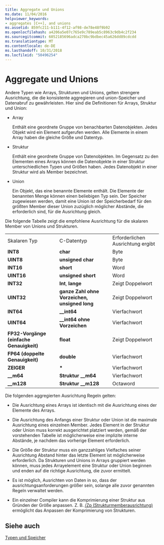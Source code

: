 ```yaml
---
title: Aggregate und Unions
ms.date: 11/04/2016
helpviewer_keywords:
- aggregates [C++], and unions
ms.assetid: 859fc211-b111-4f12-af98-de78e48f9b92
ms.openlocfilehash: a4206a5e07c765e9c789eab5c8963c9db4c2f234
ms.sourcegitcommit: 6052185696adca270bc9bdbec45a626dd89cdcdd
ms.translationtype: MT
ms.contentlocale: de-DE
ms.lasthandoff: 10/31/2018
ms.locfileid: "50496254"
---
```

# <a name="aggregates-and-unions"></a>Aggregate und Unions

Andere Typen wie Arrays, Strukturen und Unions, gelten strengere Ausrichtung, die die konsistente aggregieren und union-Speicher und Datenabruf zu gewährleisten. Hier sind die Definitionen für Arrays, Struktur und Union:

- Array

   Enthält eine geordnete Gruppe von benachbarten Datenobjekten. Jedes Objekt wird ein Element aufgerufen werden. Alle Elemente in einem Array haben die gleiche Größe und Datentyp.

- Struktur

   Enthält eine geordnete Gruppe von Datenobjekten. Im Gegensatz zu den Elementen eines Arrays können die Datenobjekte in einer Struktur unterschiedlichen Typen und Größen haben. Jedes Datenobjekt in einer Struktur wird als Member bezeichnet.

- Union

   Ein Objekt, das eine benannte Elemente enthält. Die Elemente der benannten Menge können einen beliebigen Typ sein. Der Speicher zugewiesen werden, damit eine Union ist der Speicherbedarf für den größten Member dieser Union zuzüglich möglicher Abstände, die erforderlich sind, für die Ausrichtung gleich.

Die folgende Tabelle zeigt die empfohlene Ausrichtung für die skalaren Member von Unions und Strukturen.

||||
|-|-|-|
|Skalaren Typ|C-Datentyp|Erforderlichen Ausrichtung ergibt|
|**INT8**|**char**|Byte|
|**UINT8**|**unsigned char**|Byte|
|**INT16**|**short**|Word|
|**UINT16**|**unsigned short**|Word|
|**INT32**|**Int**, **lange**|Zeigt Doppelwort|
|**UINT32**|**ganze Zahl ohne Vorzeichen, unsigned long**|Zeigt Doppelwort|
|**INT64**|**__int64**|Vierfachwort|
|**UINT64**|**__int64 ohne Vorzeichen**|Vierfachwort|
|**FP32-Vorgänge (einfache Genauigkeit)**|**float**|Zeigt Doppelwort|
|**FP64 (doppelte Genauigkeit)**|**double**|Vierfachwort|
|**ZEIGER**|<strong>\*</strong>|Vierfachwort|
|**__m64**|**Struktur __m64**|Vierfachwort|
|**__m128**|**Struktur __m128**|Octaword|

Die folgenden aggregierten Ausrichtung Regeln gelten:

- Die Ausrichtung eines Arrays ist identisch mit die Ausrichtung eines der Elemente des Arrays.

- Die Ausrichtung des Anfangs einer Struktur oder Union ist die maximale Ausrichtung eines einzelnen Member. Jedes Element in der Struktur oder Union muss korrekt ausgerichtet platziert werden, gemäß der vorstehenden Tabelle ist möglicherweise eine implizite interne Abstände, je nachdem das vorherige Element erforderlich.

- Die Größe der Struktur muss ein ganzzahliges Vielfaches seiner Ausrichtung Abstand hinter das letzte Element ist möglicherweise erforderlich. Da Strukturen und Unions in Arrays gruppiert werden können, muss jedes Arrayelement eine Struktur oder Union beginnen und enden auf die richtige Ausrichtung, die zuvor ermittelt.

- Es ist möglich, Ausrichten von Daten in so, dass der ausrichtungsanforderungen größer sein, solange alle zuvor genannten Regeln verwaltet werden.

- Ein einzelner Compiler kann die Komprimierung einer Struktur aus Gründen der Größe anpassen. Z. B. [/Zp (Strukturmemberausrichtung)](../build/reference/zp-struct-member-alignment.md) ermöglicht das Anpassen der Komprimierung von Strukturen.

## <a name="see-also"></a>Siehe auch

[Typen und Speicher](../build/types-and-storage.md)
